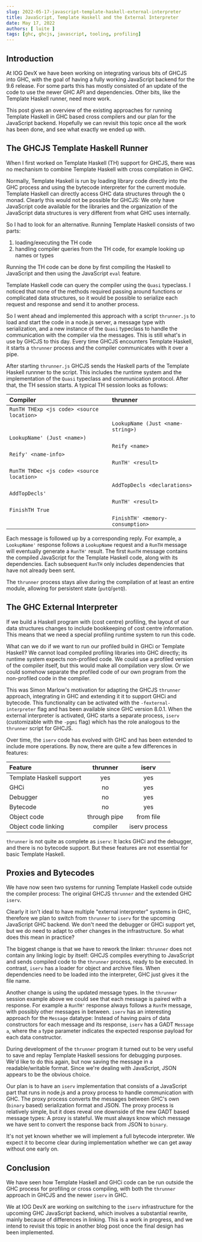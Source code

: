 ```yaml
---
slug: 2022-05-17-javascript-template-haskell-external-interpreter
title: JavaScript, Template Haskell and the External Interpreter
date: May 17, 2022
authors: [ luite ]
tags: [ghc, ghcjs, javascript, tooling, profiling]
---
```


## Introduction

At IOG DevX we have been working on integrating various bits of GHCJS into GHC, with the goal of having a fully working JavaScript backend for the 9.6 release. For some parts this has mostly consisted of an update of the code to use the newer GHC API and dependencies. Other bits, like the Template Haskell runner, need more work.

This post gives an overview of the existing approaches for running Template Haskell in GHC based cross compilers and our plan for the JavaScript backend. Hopefully we can revisit this topic once all the work has been done, and see what exactly we ended up with.

## The GHCJS Template Haskell Runner

When I first worked on Template Haskell (TH) support for GHCJS, there was no mechanism to combine Template Haskell with cross compilation in GHC.

Normally, Template Haskell is run by loading library code directly into the GHC process and using the bytecode interpreter for the current module. Template Haskell can directly access GHC data structures through the `Q` monad. Clearly this would not be possible for GHCJS: We only have JavaScript code available for the libraries and the organization of the JavaScript data structures is very different from what GHC uses internally.

So I had to look for an alternative. Running Template Haskell consists of two parts:

   1. loading/executing the TH code
   2. handling compiler queries from the TH code, for example looking up names or types

Running the TH code can be done by first compiling the Haskell to JavaScript and then using the JavaScript `eval` feature.

Template Haskell code can query the compiler using the `Quasi` typeclass. I noticed that none of the methods required passing around functions or complicated data structures, so it would be possible to serialize each request and response and send it to another process.

So I went ahead and implemented this approach with a script `thrunner.js` to load and start the code in a node.js server, a message type with serialization, and a new instance of the `Quasi` typeclass to handle the communication with the compiler via the messages. This is still what's in use by GHCJS to this day. Every time GHCJS encounters Template Haskell, it starts a `thrunner` process and the compiler communicates with it over a pipe.

After starting `thrunner.js` GHCJS sends the Haskell parts of the Template Haskell runnner to the script. This includes the runtime system and the implementation of the `Quasi` typeclass and communication protocol. After that, the TH session starts. A typical TH session looks as follows:

| Compiler | thrunner |
| :---     | :----    |
| `RunTH THExp <js code> <source location>` | |
| | `LookupName (Just <name-string>)` |
| `LookupName' (Just <name>)` |
| | `Reify <name>` |
| `Reify' <name-info>` | |
| | `RunTH' <result>` |
| `RunTH THDec <js code> <source location>` | |
| | `AddTopDecls <declarations>` |
| `AddTopDecls'` | |
| | `RunTH' <result>` |
| `FinishTH True` | |
| | `FinishTH' <memory-consumption>` |

Each message is followed up by a corresponding reply. For example, a `LookupName'` response follows a `LookupName` request and a `RunTH` message will eventually generate a `RunTH'` result. The first `RunTH` message contains the compiled JavaScript for the Template Haskell code, along with its dependencies. Each subsequent `RunTH` only includes dependencies that have not already been sent.

The `thrunner` process stays alive during the compilation of at least an entire module, allowing for persistent state (`putQ`/`getQ`).

## The GHC External Interpreter

If we build a Haskell program with (cost centre) profiling, the layout of our data structures changes to include bookkeeping of cost centre information. This means that we need a special profiling runtime system to run this code.

What can we do if we want to run our profiled build in GHCi or Template Haskell? We cannot load compiled profiling libraries into GHC directly; its runtime system expects non-profiled code. We could use a profiled version of the compiler itself, but this would make all compilation very slow. Or we could somehow separate the profiled code of our own program from the non-profiled code in the compiler.

This was Simon Marlow's motivation for adapting the GHCJS `thrunner` approach, integrating in GHC and extending it it to support GHCi and bytecode. This functionality can be activated with the `-fexternal-interpreter` flag and has been available since GHC version 8.0.1. When the external interpreter is activated, GHC starts a separate process, `iserv` (customizable with the `-pgmi` flag) which has the role analogous to the `thrunner` script for GHCJS.

Over time, the `iserv` code has evolved with GHC and has been extended to include more operations. By now, there are quite a few differences in features:

| Feature | thrunner | iserv |
| :--- | :----:   | :---: |
| Template Haskell support | yes       | yes   |
| GHCi   | no | yes |
| Debugger | no | yes |
| Bytecode | no | yes |
| Object code | through pipe | from file |
| Object code linking | compiler | iserv process |

`thrunner` is not quite as complete as `iserv`: It lacks GHCi and the debugger, and there is no bytecode support. But these features are not essential for basic Template Haskell.

## Proxies and Bytecodes

We have now seen two systems for running Template Haskell code outside the compiler process: The original GHCJS `thrunner` and the extended GHC `iserv`.

Clearly it isn't ideal to have multiple "external interpreter" systems in GHC, therefore we plan to switch from `thrunner` to `iserv` for the upcoming JavaScript GHC backend. We don't need the debugger or GHCi support yet, but we do need to adapt to other changes in the infrastructure. So what does this mean in practice?

The biggest change is that we have to rework the linker: `thrunner` does not contain any linking logic by itself: GHCJS compiles everything to JavaScript and sends compiled code to the `thrunner` process, ready to be executed. In contrast, `iserv` has a loader for object and archive files. When dependencies need to be loaded into the interpreter, GHC just gives it the file name.

Another change is using the updated message types. In the `thrunner` session example above we could see that each message is paired with a response. For example a `RunTH'` response always follows a `RunTH` message, with possibly other messages in between. `iserv` has an interesting approach for the `Message` datatype: Instead of having pairs of data constructors for each message and its response, `iserv` has a GADT `Message a`, where the `a` type parameter indicates the expected response payload for each data constructor.

During development of the `thrunner` program it turned out to be very useful to save and replay Template Haskell sessions for debugging purposes. We'd like to do this again, but now saving the message in a readable/writable format. Since we're dealing with JavaScript, JSON appears to be the obvious choice.

Our plan is to have an `iserv` implementation that consists of a JavaScript part that runs in node.js and a proxy process to handle communication with GHC. The proxy process converts the messages between GHC's own (`binary` based) serialization format and JSON. The proxy process is relatively simple, but it does reveal one downside of the new GADT based message types: A proxy is stateful. We must always know which message we have sent to convert the response back from JSON to `binary`.

It's not yet known whether we will implement a full bytecode interpreter. We expect it to become clear during implementation whether we can get away without one early on.

## Conclusion

We have seen how Template Haskell and GHCi code can be run outside the GHC process for profiling or cross compiling, with both the `thrunner` approach in GHCJS and the newer `iserv` in GHC.

We at IOG DevX are working on switching to the `iserv` infrastructure for the upcoming GHC JavaScript backend, which involves a substantial rewrite, mainly because of differences in linking. This is a work in progress, and we intend to revisit this topic in another blog post once the final design has been implemented.
